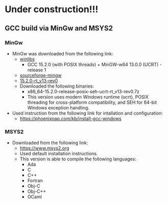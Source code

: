 # Under construction!!!
## GCC build via MinGw and MSYS2
### MinGw
- MinGw was downloaded from the following link:
  - [winlibs](https://winlibs.com/)
    - GCC 15.2.0 (with POSIX threads) + MinGW-w64 13.0.0 (UCRT) - release 1 
  - [sourceforge-mingw](https://sourceforge.net/projects/mingw/)
  - [15.2.0-rt_v13-rev0](https://github.com/niXman/mingw-builds-binaries/releases/tag/15.2.0-rt_v13-rev0)
  - Downloaded the following binaries:
    - x86_64-15.2.0-release-posix-seh-ucrt-rt_v13-rev0.7z
    - This version uses modern Windows runtime (ucrt), POSIX threading for cross-platform compatibility, and SEH for 64-bit Windows exception handling.
- Used instruction from the following link for intallation and configuration:
  - https://phoenixnap.com/kb/install-gcc-windows
### MSYS2
- Downloaded from the following link:
  - https://www.msys2.org
  - Used default installation instructions.
  - This version is able to compile the following languages:
    - Ada
	- C
	- C++
	- Fortran
	- Obj-C
	- Obj-C++
	- OCaml 





